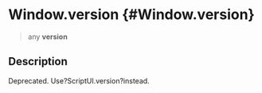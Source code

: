 Window.version {#Window.version}
==============

> any **version**

Description
-----------

Deprecated. Use?ScriptUI.version?instead.

